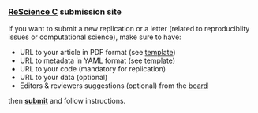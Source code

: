 
### [ReScience C](https://rescience-c.github.io/) submission site

If you want to submit a new replication or a letter (related to reproduciblity
issues or computational science), make sure to have:

* URL to your article in PDF format (see [template](https://github.com/rescience-c/template))
* URL to metadata in YAML format (see [template](https://github.com/rescience-c/template))
* URL to your code (mandatory for replication)
* URL to your data (optional)
* Editors & reviewers suggestions (optional) from the
  [board](https://rescience-c.github.io/board/)

then [**submit**](https://github.com/rescience-c/submissions/issues/new/choose) and follow instructions.

